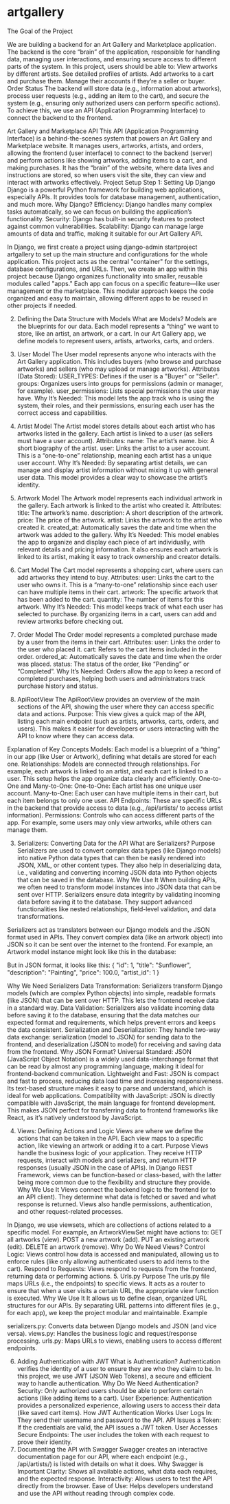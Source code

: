 # artgallery
The Goal of the Project


We are building a backend for an Art Gallery and Marketplace application. The backend is the core “brain” of the application, responsible for handling data, managing user interactions, and ensuring secure access to different parts of the system.
In this project, users should be able to:
View artworks by different artists.
See detailed profiles of artists.
Add artworks to a cart and purchase them.
Manage their accounts if they’re a seller or buyer.
Order Status
The backend will store data (e.g., information about artworks), process user requests (e.g., adding an item to the cart), and secure the system (e.g., ensuring only authorized users can perform specific actions).
To achieve this, we use an API (Application Programming Interface) to connect the backend to the frontend.

Art Gallery and Marketplace API
This API (Application Programming Interface) is a behind-the-scenes system that powers an Art Gallery and Marketplace website. It manages users, artworks, artists, and orders, allowing the frontend (user interface) to connect to the backend (server) and perform actions like showing artworks, adding items to a cart, and making purchases.
 It has the “brain” of the website, where data lives and instructions are stored, so when users visit the site, they can view and interact with artworks effectively.
Project Setup
Step 1: Setting Up Django
Django is a powerful Python framework for building web applications, especially APIs. It provides tools for database management, authentication, and much more.
Why Django?
Efficiency: Django handles many complex tasks automatically, so we can focus on building the application’s functionality.
Security: Django has built-in security features to protect against common vulnerabilities.
Scalability: Django can manage large amounts of data and traffic, making it suitable for our Art Gallery API.

In Django, we first create a project using django-admin startproject artgallery to set up the main structure and configurations for the whole application. This project acts as the central "container" for the settings, database configurations, and URLs.
Then, we create an app within this project because Django organizes functionality into smaller, reusable modules called "apps." Each app can focus on a specific feature—like user management or the marketplace. This modular approach keeps the code organized and easy to maintain, allowing different apps to be reused in other projects if needed.

2. Defining the Data Structure with Models
What are Models?
Models are the blueprints for our data. Each model represents a “thing” we want to store, like an artist, an artwork, or a cart.
 In our Art Gallery app, we define models to represent users, artists, artworks, carts, and orders.
1. User Model
The User model represents anyone who interacts with the Art Gallery application. This includes buyers (who browse and purchase artworks) and sellers (who may upload or manage artworks).
Attributes (Data Stored):
USER_TYPES: Defines if the user is a "Buyer" or "Seller".
groups: Organizes users into groups for permissions (admin or manager, for example).
user_permissions: Lists special permissions the user may have.
Why It’s Needed: This model lets the app track who is using the system, their roles, and their permissions, ensuring each user has the correct access and capabilities.

2. Artist Model
The Artist model stores details about each artist who has artworks listed in the gallery. Each artist is linked to a user (as sellers must have a user account).
Attributes:
name: The artist’s name.
bio: A short biography of the artist.
user: Links the artist to a user account. This is a “one-to-one” relationship, meaning each artist has a unique user account.
Why It’s Needed: By separating artist details, we can manage and display artist information without mixing it up with general user data. This model provides a clear way to showcase the artist’s identity.

3. Artwork Model
The Artwork model represents each individual artwork in the gallery. Each artwork is linked to the artist who created it.
Attributes:
title: The artwork’s name.
description: A short description of the artwork.
price: The price of the artwork.
artist: Links the artwork to the artist who created it.
created_at: Automatically saves the date and time when the artwork was added to the gallery.
Why It’s Needed: This model enables the app to organize and display each piece of art individually, with relevant details and pricing information. It also ensures each artwork is linked to its artist, making it easy to track ownership and creator details.

4. Cart Model
The Cart model represents a shopping cart, where users can add artworks they intend to buy.
Attributes:
user: Links the cart to the user who owns it. This is a “many-to-one” relationship since each user can have multiple items in their cart.
artwork: The specific artwork that has been added to the cart.
quantity: The number of items for this artwork.
Why It’s Needed: This model keeps track of what each user has selected to purchase. By organizing items in a cart, users can add and review artworks before checking out.

5. Order Model
The Order model represents a completed purchase made by a user from the items in their cart.
Attributes:
user: Links the order to the user who placed it.
cart: Refers to the cart items included in the order.
ordered_at: Automatically saves the date and time when the order was placed.
status: The status of the order, like “Pending” or “Completed”.
Why It’s Needed: Orders allow the app to keep a record of completed purchases, helping both users and administrators track purchase history and status.

6. ApiRootView
The ApiRootView provides an overview of the main sections of the API, showing the user where they can access specific data and actions.
Purpose: This view gives a quick map of the API, listing each main endpoint (such as artists, artworks, carts, orders, and users). This makes it easier for developers or users interacting with the API to know where they can access data.




Explanation of Key Concepts
Models: Each model is a blueprint of a “thing” in our app (like User or Artwork), defining what details are stored for each one.
Relationships: Models are connected through relationships. For example, each artwork is linked to an artist, and each cart is linked to a user. This setup helps the app organize data clearly and efficiently.
One-to-One and Many-to-One:
One-to-One: Each artist has one unique user account.
Many-to-One: Each user can have multiple items in their cart, but each item belongs to only one user.
API Endpoints: These are specific URLs in the backend that provide access to data (e.g., /api/artists/ to access artist information).
Permissions: Controls who can access different parts of the app. For example, some users may only view artworks, while others can manage them.

3. Serializers: Converting Data for the API
What are Serializers?
Purpose
Serializers are used to convert complex data types (like Django models) into native Python data types that can then be easily rendered into JSON, XML, or other content types.
They also help in deserializing data, i.e., validating and converting incoming JSON data into Python objects that can be saved in the database.
Why We Use It
When building APIs, we often need to transform model instances into JSON data that can be sent over HTTP.
Serializers ensure data integrity by validating incoming data before saving it to the database.
They support advanced functionalities like nested relationships, field-level validation, and data transformations.

Serializers act as translators between our Django models and the JSON format used in APIs. They convert complex data (like an artwork object) into JSON so it can be sent over the internet to the frontend.
For example, an Artwork model instance might look like this in the database:

But in JSON format, it looks like this:
{
  "id": 1,
  "title": "Sunflower",
  "description": "Painting",
  "price": 100.0,
  "artist_id": 1
}



Why We Need Serializers
Data Transformation: Serializers transform Django models (which are complex Python objects) into simple, readable formats (like JSON) that can be sent over HTTP. This lets the frontend receive data in a standard way.
Data Validation: Serializers also validate incoming data before saving it to the database, ensuring that the data matches our expected format and requirements, which helps prevent errors and keeps the data consistent.
Serialization and Deserialization: They handle two-way data exchange: serialization (model to JSON) for sending data to the frontend, and deserialization (JSON to model) for receiving and saving data from the frontend.
Why JSON Format?
Universal Standard: JSON (JavaScript Object Notation) is a widely used data-interchange format that can be read by almost any programming language, making it ideal for frontend-backend communication.
Lightweight and Fast: JSON is compact and fast to process, reducing data load time and increasing responsiveness. Its text-based structure makes it easy to parse and understand, which is ideal for web applications.
Compatibility with JavaScript: JSON is directly compatible with JavaScript, the main language for frontend development. This makes JSON perfect for transferring data to frontend frameworks like React, as it’s natively understood by JavaScript.

4. Views: Defining Actions and Logic
Views are where we define the actions that can be taken in the API. Each view maps to a specific action, like viewing an artwork or adding it to a cart.
Purpose
Views handle the business logic of your application. They receive HTTP requests, interact with models and serializers, and return HTTP responses (usually JSON in the case of APIs).
In Django REST Framework, views can be function-based or class-based, with the latter being more common due to the flexibility and structure they provide.
Why We Use It
Views connect the backend logic to the frontend (or to an API client). They determine what data is fetched or saved and what response is returned.
Views also handle permissions, authentication, and other request-related processes.

In Django, we use viewsets, which are collections of actions related to a specific model. For example, an ArtworkViewSet might have actions to:
GET all artworks (view).
POST a new artwork (add).
PUT an existing artwork (edit).
DELETE an artwork (remove).
Why Do We Need Views?
Control Logic: Views control how data is accessed and manipulated, allowing us to enforce rules (like only allowing authenticated users to add items to the cart).
Respond to Requests: Views respond to requests from the frontend, returning data or performing actions.
5. Urls.py
Purpose
The urls.py file maps URLs (i.e., the endpoints) to specific views. It acts as a router to ensure that when a user visits a certain URL, the appropriate view function is executed.
Why We Use It
It allows us to define clean, organized URL structures for our APIs.
By separating URL patterns into different files (e.g., for each app), we keep the project modular and maintainable.
Example


serializers.py: Converts data between Django models and JSON (and vice versa).
views.py: Handles the business logic and request/response processing.
urls.py: Maps URLs to views, enabling users to access different endpoints.

6. Adding Authentication with JWT
What is Authentication?
Authentication verifies the identity of a user to ensure they are who they claim to be. In this project, we use JWT (JSON Web Tokens), a secure and efficient way to handle authentication.
Why Do We Need Authentication?
Security: Only authorized users should be able to perform certain actions (like adding items to a cart).
User Experience: Authentication provides a personalized experience, allowing users to access their data (like saved cart items).
How JWT Authentication Works
User Logs In: They send their username and password to the API.
API Issues a Token: If the credentials are valid, the API issues a JWT token.
User Accesses Secure Endpoints: The user includes the token with each request to prove their identity.
7. Documenting the API with Swagger
Swagger creates an interactive documentation page for our API, where each endpoint (e.g., /api/artists/) is listed with details on what it does.
Why Swagger is Important
Clarity: Shows all available actions, what data each requires, and the expected response.
Interactivity: Allows users to test the API directly from the browser.
Ease of Use: Helps developers understand and use the API without reading through complex code.

